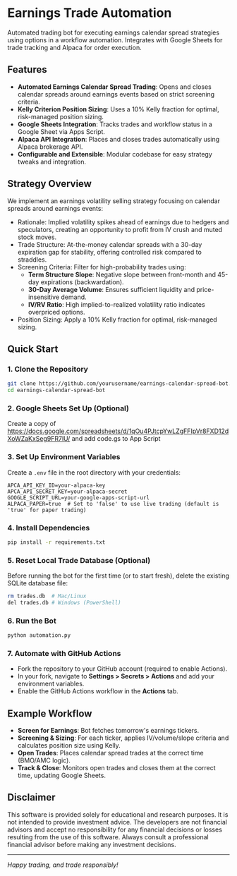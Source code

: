 # Earnings Trade Automation

Automated trading bot for executing earnings calendar spread strategies using options in a workflow automation. Integrates with Google Sheets for trade tracking and Alpaca for order execution. 

## Features
- **Automated Earnings Calendar Spread Trading**: Opens and closes calendar spreads around earnings events based on strict screening criteria.
- **Kelly Criterion Position Sizing**: Uses a 10% Kelly fraction for optimal, risk-managed position sizing.
- **Google Sheets Integration**: Tracks trades and workflow status in a Google Sheet via Apps Script.
- **Alpaca API Integration**: Places and closes trades automatically using Alpaca brokerage API.
- **Configurable and Extensible**: Modular codebase for easy strategy tweaks and integration.

## Strategy Overview
We implement an earnings volatility selling strategy focusing on calendar spreads around earnings events:

- Rationale: Implied volatility spikes ahead of earnings due to hedgers and speculators, creating an opportunity to profit from IV crush and muted stock moves.
- Trade Structure: At-the-money calendar spreads with a 30-day expiration gap for stability, offering controlled risk compared to straddles.
- Screening Criteria: Filter for high-probability trades using:
  - **Term Structure Slope**: Negative slope between front-month and 45-day expirations (backwardation).
  - **30-Day Average Volume**: Ensures sufficient liquidity and price-insensitive demand.
  - **IV/RV Ratio**: High implied-to-realized volatility ratio indicates overpriced options.
- Position Sizing: Apply a 10% Kelly fraction for optimal, risk-managed sizing.

## Quick Start

### 1. Clone the Repository
```bash
git clone https://github.com/yourusername/earnings-calendar-spread-bot.git
cd earnings-calendar-spread-bot
```

### 2. Google Sheets Set Up (Optional)
Create a copy of https://docs.google.com/spreadsheets/d/1qOu4PJtcpYwLZgFFIpVr8FXD12dXoWZaKxSeg9FR7lU/ and add code.gs to App Script

### 3. Set Up Environment Variables
Create a `.env` file in the root directory with your credentials:
```
APCA_API_KEY_ID=your-alpaca-key
APCA_API_SECRET_KEY=your-alpaca-secret
GOOGLE_SCRIPT_URL=your-google-apps-script-url
ALPACA_PAPER=true  # Set to 'false' to use live trading (default is 'true' for paper trading)
```

### 4. Install Dependencies
```bash
pip install -r requirements.txt
```

### 5. Reset Local Trade Database (Optional)
Before running the bot for the first time (or to start fresh), delete the existing SQLite database file:
```bash
rm trades.db  # Mac/Linux
del trades.db # Windows (PowerShell)
```

### 6. Run the Bot
```bash
python automation.py
```
### 7. Automate with GitHub Actions
- Fork the repository to your GitHub account (required to enable Actions).
- In your fork, navigate to **Settings > Secrets > Actions** and add your environment variables.
- Enable the GitHub Actions workflow in the **Actions** tab.


## Example Workflow
- **Screen for Earnings**: Bot fetches tomorrow's earnings tickers.
- **Screening & Sizing**: For each ticker, applies IV/volume/slope criteria and calculates position size using Kelly.
- **Open Trades**: Places calendar spread trades at the correct time (BMO/AMC logic).
- **Track & Close**: Monitors open trades and closes them at the correct time, updating Google Sheets.



## Disclaimer
This software is provided solely for educational and research purposes. It is not intended to provide investment advice. The developers are not financial advisors and accept no responsibility for any financial decisions or losses resulting from the use of this software. Always consult a professional financial advisor before making any investment decisions.

---

*Happy trading, and trade responsibly!* 

